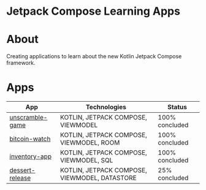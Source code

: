 # Jetpack Compose Learning Apps

<h1> About </h1>

<p>Creating applications to learn about the new Kotlin Jetpack Compose framework.</p>

<h1> Apps </h1>

|App | Technologies | Status |
|---|---|---|
|  [unscramble-game](https://github.com/bellujrb/jetpack-compose-learning-apps/tree/main/unscramble-game) | KOTLIN, JETPACK COMPOSE, VIEWMODEL | 100% concluded
|  [bitcoin-watch](https://github.com/bellujrb/jetpack-compose-learning-apps/tree/main/bitcoin-watch) | KOTLIN, JETPACK COMPOSE, VIEWMODEL, ROOM| 100% concluded
|  [inventory-app](https://github.com/bellujrb/jetpack-compose-learning-apps/tree/main/inventoryapp) | KOTLIN, JETPACK COMPOSE, VIEWMODEL, SQL | 100% concluded
|  [dessert-release](https://github.com/bellujrb/jetpack-compose-learning-apps/tree/main/dessert-release) | KOTLIN, JETPACK COMPOSE, VIEWMODEL, DATASTORE | 25% concluded
